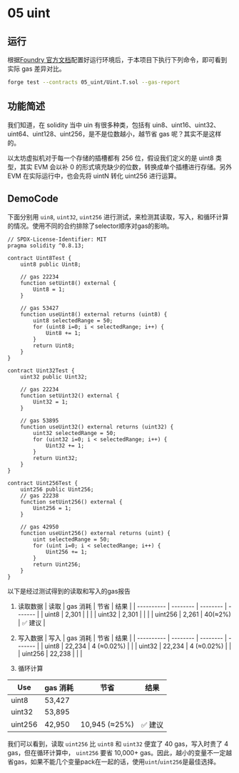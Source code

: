 # 05 uint

## 运行

根据[Foundry 官方文档](https://getfoundry.sh/)配置好运行环境后，于本项目下执行下列命令，即可看到实际 gas 差异对比。

```bash
forge test --contracts 05_uint/Uint.T.sol --gas-report
```

## 功能简述

我们知道，在 solidity 当中 uin 有很多种类，包括有 uin8、uint16、uint32、uint64、uint128、uint256，是不是位数越小，越节省 gas 呢？其实不是这样的。

以太坊虚拟机对于每一个存储的插槽都有 256 位，假设我们定义的是 uint8 类型，其实 EVM 会以补 0 的形式填充缺少的位数，转换成单个插槽进行存储。另外 EVM 在实际运行中，也会先将 uintN 转化 uint256 进行运算。

## DemoCode

下面分别用 `uin8`, `uint32`, `uint256` 进行测试，来检测其读取，写入，和循环计算的情况。使用不同的合约排除了selector顺序对gas的影响。

```solidity
// SPDX-License-Identifier: MIT
pragma solidity ^0.8.13;

contract Uint8Test {
    uint8 public Uint8;

    // gas 22234
    function setUint8() external {
        Uint8 = 1;
    }

    // gas 53427
    function useUint8() external returns (uint8) {
        uint8 selectedRange = 50;
        for (uint8 i=0; i < selectedRange; i++) {
            Uint8 += 1;
        }
        return Uint8;
    }
}

contract Uint32Test {
    uint32 public Uint32;

    // gas 22234
    function setUint32() external {
        Uint32 = 1;
    }

    // gas 53895
    function useUint32() external returns (uint32) {
        uint32 selectedRange = 50;
        for (uint32 i=0; i < selectedRange; i++) {
            Uint32 += 1;
        }
        return Uint32;
    }
}

contract Uint256Test {
    uint256 public Uint256;
    // gas 22238
    function setUint256() external {
        Uint256 = 1;
    }

    // gas 42950
    function useUint256() external returns (uint) {
        uint selectedRange = 50;
        for (uint i=0; i < selectedRange; i++) {
            Uint256 += 1;
        }
        return Uint256;
    }
}
```

以下是经过测试得到的读取和写入的gas报告

1. 读取数据
| 读取 | gas 消耗 | 节省     | 结果    |
| ---------- | -------- | -------- | ------- |
| uint8      | 2,301     |          |         |
| uint32     | 2,301     |          |         |
| uint256    | 2,261     | 40(≈2%) | ✅ 建议 |

2. 写入数据
| 写入 | gas 消耗 | 节省     | 结果    |
| ---------- | -------- | -------- | ------- |
| uint8      | 22,234     |   4 (≈0.02%)      |         |
| uint32     | 22,234     |   4  (≈0.02%)     |         |
| uint256    | 22,238     |    |  |

2. 循环计算

| Use | gas 消耗 | 节省     | 结果    |
| ---------- | -------- | -------- | ------- |
| uint8      | 53,427     |        |         |
| uint32     | 53,895     |       |         |
| uint256    | 42,950     |  10,945  (≈25%)   | ✅ 建议 |

我们可以看到，读取 `uint256` 比 `uint8` 和 `uint32` 便宜了 40 gas，写入时贵了 4 gas，但在循环计算中， `uint256` 要省 10,000+ gas。因此，越小的变量不一定越省gas，如果不能几个变量pack在一起的话，使用`uint`/`uint256`是最佳选择。